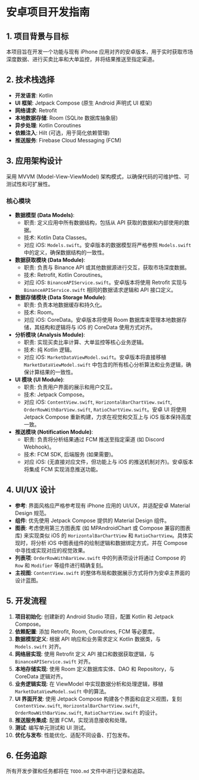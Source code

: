 # 安卓项目开发指南

## 1. 项目背景与目标
本项目旨在开发一个功能与现有 iPhone 应用对齐的安卓版本，用于实时获取市场深度数据、进行买卖比率和大单监控，并将结果推送至指定渠道。

## 2. 技术栈选择
*   **开发语言**: Kotlin
*   **UI 框架**: Jetpack Compose (原生 Android 声明式 UI 框架)
*   **网络请求**: Retrofit
*   **本地数据存储**: Room (SQLite 数据库抽象层)
*   **异步处理**: Kotlin Coroutines
*   **依赖注入**: Hilt (可选，用于简化依赖管理)
*   **推送服务**: Firebase Cloud Messaging (FCM)

## 3. 应用架构设计
采用 MVVM (Model-View-ViewModel) 架构模式，以确保代码的可维护性、可测试性和可扩展性。

### 核心模块
*   **数据模型 (Data Models)**:
    *   职责: 定义应用中所有数据结构，包括从 API 获取的数据和内部使用的数据。
    *   技术: Kotlin Data Classes。
    *   对应 iOS: `Models.swift`。安卓版本的数据模型将严格参照 `Models.swift` 中的定义，确保数据结构的一致性。
*   **数据获取模块 (Data Module)**:
    *   职责: 负责与 Binance API 或其他数据源进行交互，获取市场深度数据。
    *   技术: Retrofit, Kotlin Coroutines。
    *   对应 iOS: `BinanceAPIService.swift`。安卓版本将使用 Retrofit 实现与 `BinanceAPIService.swift` 相同的数据请求逻辑和 API 接口定义。
*   **数据存储模块 (Data Storage Module)**:
    *   职责: 负责本地数据缓存和持久化。
    *   技术: Room。
    *   对应 iOS: CoreData。安卓版本将使用 Room 数据库来管理本地数据存储，其结构和逻辑将与 iOS 的 CoreData 使用方式对齐。
*   **分析模块 (Analysis Module)**:
    *   职责: 实现买卖比率计算、大单监控等核心业务逻辑。
    *   技术: 纯 Kotlin 逻辑。
    *   对应 iOS: `MarketDataViewModel.swift`。安卓版本将直接移植 `MarketDataViewModel.swift` 中包含的所有核心分析算法和业务逻辑，确保计算结果的一致性。
*   **UI 模块 (UI Module)**:
    *   职责: 负责用户界面的展示和用户交互。
    *   技术: Jetpack Compose。
    *   对应 iOS: `ContentView.swift`, `HorizontalBarChartView.swift`, `OrderRowWithBarView.swift`, `RatioChartView.swift`。安卓 UI 将使用 Jetpack Compose 重新构建，力求在视觉和交互上与 iOS 版本保持高度一致。
*   **推送模块 (Notification Module)**:
    *   职责: 负责将分析结果通过 FCM 推送至指定渠道 (如 Discord Webhook)。
    *   技术: FCM SDK, 后端服务 (如果需要)。
    *   对应 iOS: (无直接对应文件，但功能上与 iOS 的推送机制对齐)。安卓版本将集成 FCM 实现消息推送功能。

## 4. UI/UX 设计
*   **参考**: 界面风格应严格参考现有 iPhone 应用的 UI/UX，并适配安卓 Material Design 规范。
*   **组件**: 优先使用 Jetpack Compose 提供的 Material Design 组件。
*   **图表**: 考虑使用第三方图表库 (如 MPAndroidChart 或 Compose 兼容的图表库) 来实现类似 iOS 的 `HorizontalBarChartView` 和 `RatioChartView`。具体实现时，将分析 iOS 中图表组件的绘制逻辑和数据绑定方式，并在 Compose 中寻找或实现对应的视觉效果。
*   **列表项**: `OrderRowWithBarView.swift` 中的列表项设计将通过 Compose 的 `Row` 和 `Modifier` 等组件进行精确复刻。
*   **主视图**: `ContentView.swift` 的整体布局和数据展示方式将作为安卓主界面的设计蓝图。

## 5. 开发流程
1.  **项目初始化**: 创建新的 Android Studio 项目，配置 Kotlin 和 Jetpack Compose。
2.  **依赖配置**: 添加 Retrofit, Room, Coroutines, FCM 等必要库。
3.  **数据模型定义**: 根据 API 响应和业务需求定义 Kotlin 数据类，与 `Models.swift` 对齐。
4.  **网络层实现**: 使用 Retrofit 定义 API 接口和数据获取逻辑，与 `BinanceAPIService.swift` 对齐。
5.  **本地存储实现**: 使用 Room 定义数据库实体、DAO 和 Repository，与 CoreData 逻辑对齐。
6.  **业务逻辑实现**: 在 ViewModel 中实现数据分析和处理逻辑，移植 `MarketDataViewModel.swift` 中的算法。
7.  **UI 界面开发**: 使用 Jetpack Compose 构建各个界面和自定义视图，复刻 `ContentView.swift`, `HorizontalBarChartView.swift`, `OrderRowWithBarView.swift`, `RatioChartView.swift` 的设计。
8.  **推送服务集成**: 配置 FCM，实现消息接收和处理。
9.  **测试**: 编写单元测试和 UI 测试。
10. **优化与发布**: 性能优化、适配不同设备、打包发布。

## 6. 任务追踪
所有开发步骤和任务都将在 `TODO.md` 文件中进行记录和追踪。
